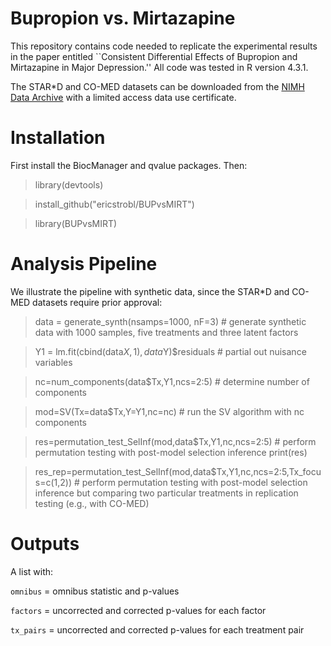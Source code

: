 # Bupropion vs. Mirtazapine
This repository contains code needed to replicate the experimental results in the paper entitled ``Consistent Differential Effects of Bupropion and Mirtazapine in Major Depression.'' All code was tested in R version 4.3.1.

The STAR*D and CO-MED datasets can be downloaded from the [NIMH Data Archive](https://nda.nih.gov/) with a limited access data use certificate. 

# Installation
First install the BiocManager and qvalue packages. Then:

> library(devtools)

> install_github("ericstrobl/BUPvsMIRT")

> library(BUPvsMIRT)

# Analysis Pipeline

We illustrate the pipeline with synthetic data, since the STAR*D and CO-MED datasets require prior approval:

> data = generate_synth(nsamps=1000, nF=3) # generate synthetic data with 1000 samples, five treatments and three latent factors

> Y1 = lm.fit(cbind(data$X,1),data$Y)$residuals # partial out nuisance variables

> nc=num_components(data$Tx,Y1,ncs=2:5) # determine number of components

> mod=SV(Tx=data$Tx,Y=Y1,nc=nc) # run the SV algorithm with nc components

> res=permutation_test_SelInf(mod,data$Tx,Y1,nc,ncs=2:5) # perform permutation testing with post-model selection inference
> print(res)

> res_rep=permutation_test_SelInf(mod,data$Tx,Y1,nc,ncs=2:5,Tx_focus=c(1,2)) # perform permutation testing with post-model selection inference but comparing two particular treatments in replication testing (e.g., with CO-MED)

# Outputs

A list with:

`omnibus` = omnibus statistic and p-values

`factors` = uncorrected and corrected p-values for each factor

`tx_pairs` = uncorrected and corrected p-values for each treatment pair





